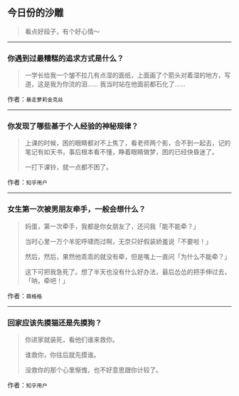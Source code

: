 ## 今日份的沙雕

> 看点好段子，有个好心情～


 
---

### 你遇到过最糟糕的追求方式是什么？

> 一学长给我一个皱不拉几有点湿的面纸，上面画了个箭头对着湿的地方，写道，这是我为你流的泪…… 我当时站在他面前都石化了……


作者：`暴走萝莉金克丝`

---

### 你发现了哪些基于个人经验的神秘规律？

> 上课的时候，困的眼睛都对不上焦了，看老师两个影，合不到一起去，记的笔记有如天书，事后根本看不懂，睁着眼睛做梦，困的已经快昏迷了。
> 
> 一打下课铃，就一点都不困了。


作者：`知乎用户`

---

### 女生第一次被男朋友牵手，一般会想什么？

> 妈蛋，第一次牵手，我都是你女朋友了，还问我「能不能牵？」
> 
> 当时心里一万个羊驼呼啸而过啊，无奈只好假装娇羞说「不要啦！」
> 
> 然后，然后，果然他乖乖的就没有牵，但是嘴上一直问「为什么不能牵？」
> 
> 这下可把我急死了。想了半天也没有什么好办法，最后怂怂的把手伸过去，「呐，牵吧！」


作者：`薇格格`

---

### 回家应该先摸猫还是先摸狗？

> 你进家就装死，看他们谁来救你。
> 
> 谁救你，你往后就先摸谁。
> 
> 没救你的那个心里惭愧，也不好意思跟你计较了。


作者：`知乎用户`